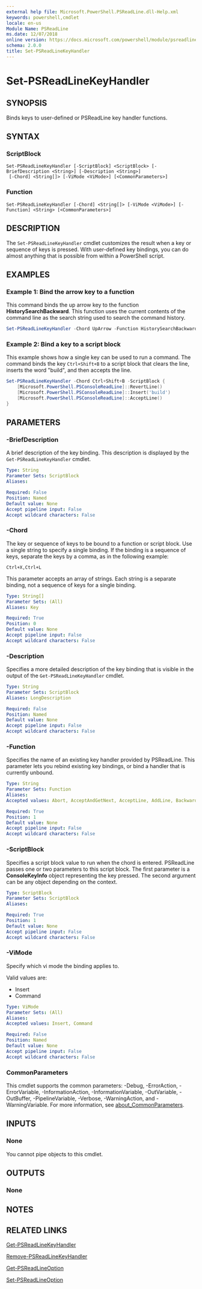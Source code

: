 ```yaml
---
external help file: Microsoft.PowerShell.PSReadLine.dll-Help.xml
keywords: powershell,cmdlet
locale: en-us
Module Name: PSReadLine
ms.date: 12/07/2018
online version: https://docs.microsoft.com/powershell/module/psreadline/set-psreadlinekeyhandler?view=powershell-5.0&WT.mc_id=ps-gethelp
schema: 2.0.0
title: Set-PSReadLineKeyHandler
---
```


# Set-PSReadLineKeyHandler

## SYNOPSIS
Binds keys to user-defined or PSReadLine key handler functions.

## SYNTAX

### ScriptBlock

```
Set-PSReadLineKeyHandler [-ScriptBlock] <ScriptBlock> [-BriefDescription <String>] [-Description <String>]
 [-Chord] <String[]> [-ViMode <ViMode>] [<CommonParameters>]
```

### Function

```
Set-PSReadLineKeyHandler [-Chord] <String[]> [-ViMode <ViMode>] [-Function] <String> [<CommonParameters>]
```

## DESCRIPTION

The `Set-PSReadLineKeyHandler` cmdlet customizes the result when a key or sequence of keys is
pressed. With user-defined key bindings, you can do almost anything that is possible from within a
PowerShell script.

## EXAMPLES

### Example 1: Bind the arrow key to a function

This command binds the up arrow key to the function **HistorySearchBackward**. This function uses
the current contents of the command line as the search string used to search the command history.

```powershell
Set-PSReadLineKeyHandler -Chord UpArrow -Function HistorySearchBackward
```

### Example 2: Bind a key to a script block

This example shows how a single key can be used to run a command. The command binds the key
`Ctrl+Shift+B` to a script block that clears the line, inserts the word "build", and then accepts
the line.

```powershell
Set-PSReadLineKeyHandler -Chord Ctrl+Shift+B -ScriptBlock {
    [Microsoft.PowerShell.PSConsoleReadLine]::RevertLine()
    [Microsoft.PowerShell.PSConsoleReadLine]::Insert('build')
    [Microsoft.PowerShell.PSConsoleReadLine]::AcceptLine()
}
```

## PARAMETERS

### -BriefDescription

A brief description of the key binding. This description is displayed by the
`Get-PSReadLineKeyHandler` cmdlet.

```yaml
Type: String
Parameter Sets: ScriptBlock
Aliases:

Required: False
Position: Named
Default value: None
Accept pipeline input: False
Accept wildcard characters: False
```

### -Chord

The key or sequence of keys to be bound to a function or script block. Use a single string to
specify a single binding. If the binding is a sequence of keys, separate the keys by a comma, as in
the following example:

`Ctrl+X,Ctrl+L`

This parameter accepts an array of strings. Each string is a separate binding, not a sequence of
keys for a single binding.

```yaml
Type: String[]
Parameter Sets: (All)
Aliases: Key

Required: True
Position: 0
Default value: None
Accept pipeline input: False
Accept wildcard characters: False
```

### -Description

Specifies a more detailed description of the key binding that is visible in the output of the
`Get-PSReadLineKeyHandler` cmdlet.

```yaml
Type: String
Parameter Sets: ScriptBlock
Aliases: LongDescription

Required: False
Position: Named
Default value: None
Accept pipeline input: False
Accept wildcard characters: False
```

### -Function

Specifies the name of an existing key handler provided by PSReadLine. This parameter lets you
rebind existing key bindings, or bind a handler that is currently unbound.

```yaml
Type: String
Parameter Sets: Function
Aliases:
Accepted values: Abort, AcceptAndGetNext, AcceptLine, AddLine, BackwardChar, BackwardDeleteChar, BackwardDeleteLine, BackwardDeleteWord, BackwardKillLine, BackwardKillWord, BackwardWord, BeginningOfHistory, BeginningOfLine, CancelLine, CaptureScreen, CharacterSearch, CharacterSearchBackward, ClearHistory, ClearScreen, Complete, Copy, CopyOrCancelLine, Cut, DeleteChar, DeleteCharOrExit, DeleteEndOfWord, DeleteLine, DeleteLineToFirstChar, DeleteToEnd, DeleteWord, DigitArgument, EndOfHistory, EndOfLine, ExchangePointAndMark, ForwardChar, ForwardDeleteLine, ForwardSearchHistory, ForwardWord, GotoBrace, GotoColumn, GotoFirstNonBlankOfLine, HistorySearchBackward, HistorySearchForward, InsertLineAbove, InsertLineBelow, InvertCase, InvokePrompt, KillLine, KillRegion, KillWord, MenuComplete, MoveToEndOfLine, NextHistory, NextLine, NextWord, NextWordEnd, Paste, PasteAfter, PasteBefore, PossibleCompletions, PrependAndAccept, PreviousHistory, PreviousLine, Redo, RepeatLastCharSearch, RepeatLastCharSearchBackwards, RepeatLastCommand, RepeatSearch, RepeatSearchBackward, ReverseSearchHistory, RevertLine, ScrollDisplayDown, ScrollDisplayDownLine, ScrollDisplayToCursor, ScrollDisplayTop, ScrollDisplayUp, ScrollDisplayUpLine, SearchChar, SearchCharBackward, SearchCharBackwardWithBackoff, SearchCharWithBackoff, SearchForward, SelectAll, SelectBackwardChar, SelectBackwardsLine, SelectBackwardWord, SelectForwardChar, SelectForwardWord, SelectLine, SelectNextWord, SelectShellBackwardWord, SelectShellForwardWord, SelectShellNextWord, SelfInsert, SetMark, ShellBackwardKillWord, ShellBackwardWord, ShellForwardWord, ShellKillWord, ShellNextWord, ShowKeyBindings, SwapCharacters, TabCompleteNext, TabCompletePrevious, Undo, UndoAll, UnixWordRubout, ValidateAndAcceptLine, ViAcceptLine, ViAcceptLineOrExit, ViAppendLine, ViBackwardDeleteGlob, ViBackwardGlob, ViBackwardWord, ViCommandMode, ViDeleteBrace, ViDeleteEndOfGlob, ViDeleteGlob, ViDigitArgumentInChord, ViEditVisually, ViExit, ViGotoBrace, ViInsertAtBegining, ViInsertAtEnd, ViInsertLine, ViInsertMode, ViInsertWithAppend, ViInsertWithDelete, ViJoinLines, ViNextWord, ViSearchHistoryBackward, ViTabCompleteNext, ViTabCompletePrevious, ViYankBeginningOfLine, ViYankEndOfGlob, ViYankEndOfWord, ViYankLeft, ViYankLine, ViYankNextGlob, ViYankNextWord, ViYankPercent, ViYankPreviousGlob, ViYankPreviousWord, ViYankRight, ViYankToEndOfLine, ViYankToFirstChar, WhatIsKey, Yank, YankLastArg, YankNthArg, YankPop

Required: True
Position: 1
Default value: None
Accept pipeline input: False
Accept wildcard characters: False
```

### -ScriptBlock

Specifies a script block value to run when the chord is entered. PSReadLine passes one or two
parameters to this script block. The first parameter is a **ConsoleKeyInfo** object representing
the key pressed. The second argument can be any object depending on the context.

```yaml
Type: ScriptBlock
Parameter Sets: ScriptBlock
Aliases:

Required: True
Position: 1
Default value: None
Accept pipeline input: False
Accept wildcard characters: False
```

### -ViMode

Specify which vi mode the binding applies to.

Valid values are:

- Insert
- Command

```yaml
Type: ViMode
Parameter Sets: (All)
Aliases:
Accepted values: Insert, Command

Required: False
Position: Named
Default value: None
Accept pipeline input: False
Accept wildcard characters: False
```

### CommonParameters

This cmdlet supports the common parameters: -Debug, -ErrorAction, -ErrorVariable,
-InformationAction, -InformationVariable, -OutVariable, -OutBuffer, -PipelineVariable, -Verbose,
-WarningAction, and -WarningVariable. For more information, see
[about_CommonParameters](https://go.microsoft.com/fwlink/?LinkID=113216).

## INPUTS

### None

You cannot pipe objects to this cmdlet.

## OUTPUTS

### None

## NOTES

## RELATED LINKS

[Get-PSReadLineKeyHandler](Get-PSReadLineKeyHandler.md)

[Remove-PSReadLineKeyHandler](Remove-PSReadLineKeyHandler.md)

[Get-PSReadLineOption](Get-PSReadLineOption.md)

[Set-PSReadLineOption](Set-PSReadLineOption.md)

